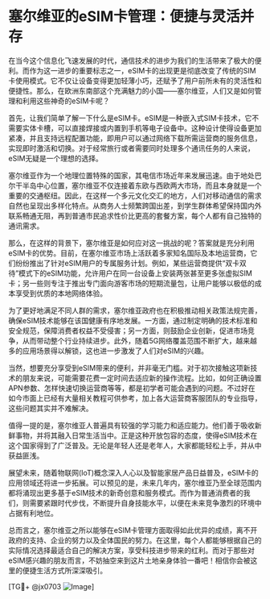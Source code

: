 # 塞尔维亚的eSIM卡管理：便捷与灵活并存

在当今这个信息化飞速发展的时代，通信技术的进步为我们的生活带来了极大的便利。而作为这一进步的重要标志之一，eSIM卡的出现更是彻底改变了传统的SIM卡使用模式。它不仅让设备变得更加轻薄小巧，还赋予了用户前所未有的灵活性和便捷性。那么，在欧洲东南部这个充满魅力的小国——塞尔维亚，人们又是如何管理和利用这些神奇的eSIM卡呢？

首先，让我们简单了解一下什么是eSIM卡。eSIM是一种嵌入式SIM卡技术，它不需要实体卡槽，可以直接焊接或内置到手机等电子设备中。这种设计使得设备更加紧凑，并且支持远程配置功能，即用户可以通过网络下载所需运营商的服务信息，实现即时激活和切换。对于经常旅行或者需要同时处理多个通讯任务的人来说，eSIM无疑是一个理想的选择。

塞尔维亚作为一个地理位置特殊的国家，其电信市场近年来发展迅速。由于地处巴尔干半岛中心位置，塞尔维亚不仅连接着东欧与西欧两大市场，而且本身就是一个重要的交通枢纽。因此，在这样一个多元文化交汇的地方，人们对移动通信的需求自然也呈现出多样化特点。从商务人士频繁跨国出差，到学生群体希望保持国内外联系畅通无阻，再到普通市民追求性价比更高的套餐方案，每个人都有自己独特的通讯需求。

那么，在这样的背景下，塞尔维亚是如何应对这一挑战的呢？答案就是充分利用eSIM卡的优势。目前，在塞尔维亚市场上活跃着多家知名国际及本地运营商，它们纷纷推出了针对eSIM用户的专属服务计划。例如，某些运营商提供“双卡双待”模式下的eSIM功能，允许用户在同一台设备上安装两张甚至更多张虚拟SIM卡；另一些则专注于推出专门面向游客市场的短期流量包，让用户能够以极低的成本享受到优质的本地网络体验。

为了更好地满足不同人群的需求，塞尔维亚政府也在积极推动相关政策法规完善，确保eSIM技术能够在该国健康有序地发展。一方面，通过制定明确的技术标准和安全规范，保障消费者权益不受侵害；另一方面，则鼓励企业创新，促进市场竞争，从而带动整个行业持续进步。此外，随着5G网络覆盖范围不断扩大，越来越多的应用场景得以解锁，这也进一步激发了人们对eSIM的兴趣。

当然，想要充分享受到eSIM带来的便利，并非毫无门槛。对于初次接触这项新技术的朋友来说，可能需要花费一定时间去适应新的操作流程。比如，如何正确设置APN参数、怎样快速切换运营商等等，都是初学者可能会遇到的问题。不过好在如今市面上已经有大量相关教程可供参考，加上各大运营商客服团队的专业指导，这些问题其实并不难解决。

值得一提的是，塞尔维亚人普遍具有较强的学习能力和适应能力。他们善于吸收新鲜事物，并将其融入日常生活当中。正是这种开放包容的态度，使得eSIM技术在这个国家得到了广泛普及。无论是年轻人还是老年人，大家都能轻松上手，并从中获益匪浅。

展望未来，随着物联网(IoT)概念深入人心以及智能家居产品日益普及，eSIM卡的应用领域还将进一步拓展。可以预见的是，未来几年内，塞尔维亚乃至全球范围内都将涌现出更多基于eSIM技术的新奇创意和服务模式。而作为普通消费者的我们，则需要紧跟时代步伐，不断提升自身技能水平，以便在未来竞争激烈的环境中占据有利地位。

总而言之，塞尔维亚之所以能够在eSIM卡管理方面取得如此优异的成绩，离不开政府的支持、企业的努力以及全体国民的努力。在这里，每个人都能够根据自己的实际情况选择最适合自己的解决方案，享受科技进步带来的红利。而对于那些对eSIM感兴趣的朋友而言，不妨抽空来到这片土地亲身体验一番吧！相信你会被这里的便捷生活方式所深深吸引。

[TG💪+ @jx0703 ![Image](https://github.com/user-attachments/assets/dbca1d08-cadb-493c-b0ec-ad6f7a83f270)]